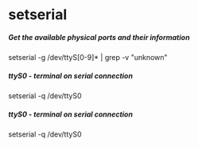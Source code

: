 # setserial

##### Get the available physical ports and their information

   setserial  -g /dev/ttyS[0-9]* | grep -v "unknown"

##### ttyS0 - terminal on serial connection

   setserial  -q /dev/ttyS0

##### ttyS0 - terminal on serial connection

   setserial  -q /dev/ttyS0
